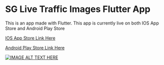 # SG Live Traffic Images Flutter App

This is an app made with Flutter. This app is currently live on both IOS App Store and Android Play Store

[IOS App Store Link Here](https://apps.apple.com/sg/app/sg-live-traffic-cameras/id1496982684)

[Android Play Store Link Here](https://play.google.com/store/apps/details?id=com.sweesen.sg_traffic_images)

[![IMAGE ALT TEXT HERE](https://img.youtube.com/vi/lGy0dE0UPCA/0.jpg)](https://www.youtube.com/watch?v=lGy0dE0UPCA)
